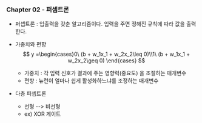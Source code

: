 ### Chapter 02 - 퍼셉트론

- 퍼셉트론 : 입출력을 갖춘 알고리즘이다. 입력을 주면 정해진 규칙에 따라 값을 출력한다.

- 가중치와 편향
  $$
  y =\begin{cases}0\ (b + w_1x_1 + w_2x_2\leq 0)\\1\ (b + w_1x_1 + w_2x_2\geq 0) \end{cases}
  $$

  - 가중치 : 각 입력 신호가 결과에 주는 영향력(중요도) 을 조절하는 매개변수
  - 편향 : 뉴런이 얼마나 쉽게 활성화하느냐를 조정하는 매개변수

- 다층 퍼셉트론

  - 선형 --> 비선형
  - ex) XOR 게이트